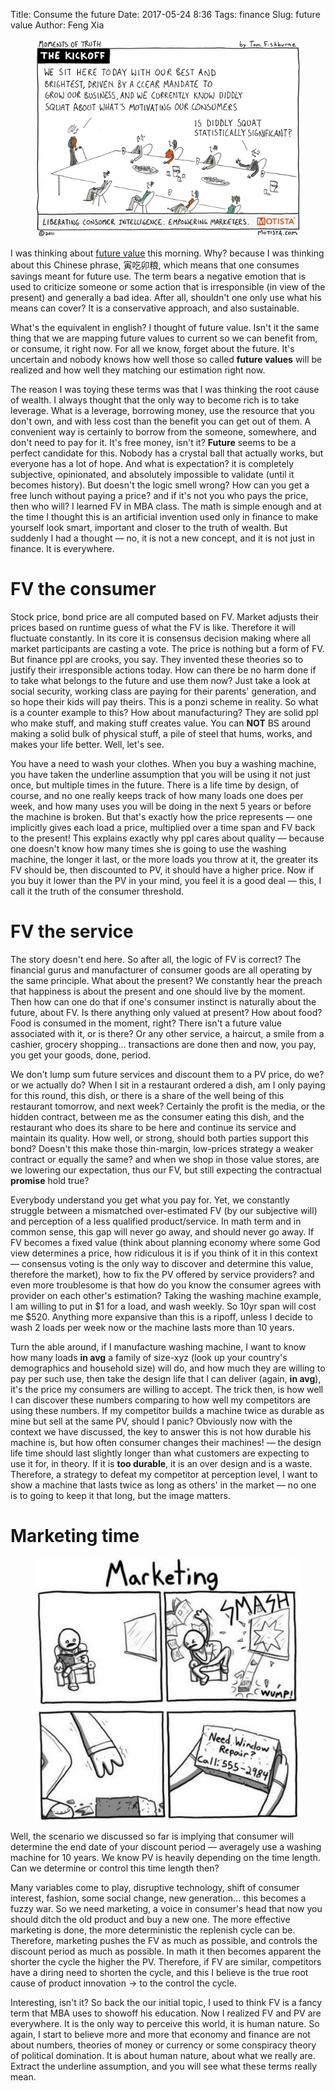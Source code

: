 Title: Consume the future
Date: 2017-05-24 8:36
Tags: finance
Slug: future value
Author: Feng Xia

<figure class="col l6 m6 s12">
  <img src="/images/funny/kickoff.jpg"/>
</figure>

I was thinking about [future value][1] this morning. Why? because I
was thinking about this Chinese phrase, 寅吃卯粮, which means that one
consumes savings meant for future use. The term bears a negative
emotion that is used to criticize someone or some action that is
irresponsible (in view of the present) and generally a bad idea. After
all, shouldn't one only use what his means can cover? It is a
conservative approach, and also sustainable.

What's the equivalent in
english? I thought of future value. Isn't it the same thing that we
are mapping future values to current so we can benefit from, or
consume, it right now. For all we know, forget about the future. It's
uncertain and nobody knows how well those so called **future values**
will be realized and how well they matching our estimation right now.

[1]: https://en.wikipedia.org/wiki/Future_value

The reason I was toying these terms was that I was thinking the <span
class="myhighlight">root cause of wealth</span>. I always thought that
the only way to become rich is to take leverage. What is a leverage,
borrowing money, use the resource that you don't own, and with less
cost than the benefit you can get out of them. A convenient way is
certainly to borrow from the someone, somewhere, and don't need to pay
for it. It's free money, isn't it?  **Future** seems to be a perfect
candidate for this. Nobody has a crystal ball that actually works, but
everyone has a lot of hope. And what is expectation? it is completely
subjective, opinionated, and absolutely impossible to validate (until
it becomes history).  But doesn't the logic smell wrong?  How can you
get a free lunch without paying a price? and if it's not you who pays
the price, then who will? I learned FV in MBA class. The math is
simple enough and at the time I thought this is an artificial
invention used only in finance to make yourself look smart, important
and closer to the truth of wealth. But suddenly I had a thought
&mdash; no, it is not a new concept, and it is not just in finance. It
is everywhere.

# FV the consumer

Stock price, bond price are all computed based on FV. Market adjusts
their prices based on runtime guess of what the FV is like. Therefore
it will fluctuate constantly. In its core it is consensus decision
making where all market participants are casting a vote.  The price
is nothing but a form of FV. But finance ppl are crooks, you say. They
invented these theories so to justify their irresponsible actions
today. How can there be no harm done if to take what belongs to the
future and use them now? Just take a look at social security, working
class are paying for their parents' generation, and so hope their kids
will pay theirs. This is a ponzi scheme in reality. So what is a
counter example to this? How about manufacturing? They are solid ppl
who make stuff, and making stuff creates value. You can **NOT** BS around
making a solid bulk of physical stuff, a pile of steel that hums,
works, and makes your life better. Well, let's see. 

You have a need to wash your clothes. When you buy a washing machine,
you have taken the underline assumption that you will be using it not
just once, but multiple times in the future. There is a life time by
design, of course, and no one really keeps track of how many loads one
does per week, and how many uses you will be doing in the next 5 years
or before the machine is broken. But that's exactly how the price
represents &mdash; one implicitly gives each load a price, multiplied
over a time span and FV back to the present! This explains exactly why ppl
cares about quality &mdash; because one doesn't know how many times
she is going to use the washing machine, the longer it last, or the
more loads you throw at it, the greater its FV should be, then
discounted to PV, it should have a higher price. Now if you buy it
lower than the PV in your mind, you feel it is a good deal &mdash;
this, I call it <span class="myhighlight">the truth of the consumer
threshold</span>.

# FV the service

The story doesn't end here. So after all, the logic of FV is correct?
The financial gurus and manufacturer of consumer goods are all
operating by the same principle. What about the present? We constantly
hear the preach that happiness is about the present and one should
live by the moment. Then how can one do that if one's consumer
instinct is naturally about the future, about FV. Is there anything
only valued at present? How about food? Food is consumed in the
moment, right? There isn't a future value associated with it, or is
there? Or any other service, a haircut, a smile from a cashier,
grocery shopping... transactions are done then and now, you pay, you
get your goods, done, period.

We don't lump sum future services and discount them to a PV price, do we?
or we actually do? When I sit in a restaurant ordered a dish, am I
only paying for this round, this dish, or there is a share of the well
being of this restaurant tomorrow, and next week? Certainly the profit
is the media, or the hidden contract, between me as the consumer
eating this dish, and the restaurant who does its share to be here and
continue its service and maintain its quality. How well, or strong,
should both parties support this bond? Doesn't this make those
thin-margin, low-prices strategy a weaker contract or equally the
same? and when we shop in those value stores, are we lowering our
expectation, thus our FV, but still expecting the contractual
__promise__ hold true?  

Everybody understand you get what you
pay for. Yet, we constantly struggle between a mismatched
over-estimated FV (by our subjective will) and perception of a less
qualified product/service. In math term and in common sense, this gap
will never go away, and should never go away. If FV becomes a fixed
value (think about planning economy where some God view determines a
price, how ridiculous it is if you think of it in this context &mdash;
consensus voting is the only way to discover and determine this value,
therefore the market), how to fix the PV offered by service providers?
and even more troublesome is that how do you know the consumer agrees
with provider on each other's estimation? Taking the washing machine
example, I am willing to put in $1 for a load, and wash weekly. So
10yr span will cost me $520. Anything more expansive than this is a
ripoff, unless I decide to wash 2 loads per week now or the machine
lasts more than 10 years.

Turn the able around, if I manufacture washing machine, I want to know
how many loads **in avg** a family of size-xyz (look up your country's
demographics and household size) will do, and how much they are
willing to pay per such use, then take the design life that I can
deliver (again, **in avg**), it's the price my consumers are willing
to accept. The trick then, is how well I can discover these numbers
comparing to how well my competitors are using these numbers. If my
competitor builds a machine twice as durable as mine but sell at the
same PV, should I panic? Obviously now with the context we have
discussed, the key to answer this is <span class="myhighlight"> not
how durable his machine is, but how often consumer changes their
machines</span>! &mdash; the design life time should last slightly
longer than what customers are expecting to use it for, in theory. If it is
**too durable**, it is an over design and is a waste. Therefore, a
strategy to defeat my competitor at perception level, I want to show a
machine that lasts twice as long as others' in the market &mdash; no
one is to going to keep it that long, but the image matters.

# Marketing time

<figure class="col l4 m4 s12">
  <img src="/images/funny/direct%20marketing.jpg"/>
</figure>


Well, the scenario we discussed so far is implying that consumer will
determine the end date of your discount period &mdash; averagely use a
washing machine for 10 years. We know PV is heavily depending on the
time length. Can we determine or control this time length then?

Many variables come to play, disruptive technology, shift of consumer
interest, fashion, some social change, new generation... this becomes
a fuzzy war. So we need marketing, a voice in consumer's head that now
you should ditch the old product and buy a new one. The more effective
marketing is done, the more deterministic the replenish cycle can
be. Therefore, marketing pushes the FV as much as possible, and
controls the discount period as much as possible. In math it then
becomes apparent the shorter the cycle the higher the PV. Therefore,
if FV are similar, competitors have a diring need to shorten the
cycle, and this I believe is the true root cause of product
innovation &rarr; to the control the cycle. 


Interesting, isn't it? So back the our initial topic, I used to think
FV is a fancy term that MBA uses to showoff his education.  Now I
realized FV and PV are everywhere. It is the only way to perceive this
world, it is human nature. So again, I start to believe more and more
that economy and finance are not about numbers, theories of money or
currency or some conspiracy theory of political domination. It is
about human nature, about what we really are. Extract the underline
assumption, and you will see what these terms really mean.
